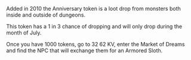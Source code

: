 Added in 2010 the Anniversary token is a loot drop from monsters both inside and outside of dungeons.

This token has a 1 in 3 chance of dropping and will only drop during the month of July.

Once you have 1000 tokens, go to 32 62 KV, enter the Market of Dreams and find the NPC that will exchange them for an Armored Sloth.